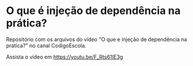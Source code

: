 # O que é injeção de dependência na prática?

Repositório com os arquivos do vídeo "O que e injeção de dependência na pratica?" no canal CodigoEscola.

Assista o video em https://youtu.be/F_Rts61IE3g
